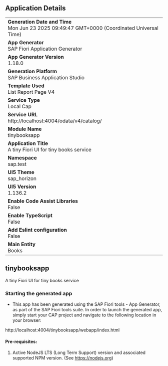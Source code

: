 ## Application Details
|               |
| ------------- |
|**Generation Date and Time**<br>Mon Jun 23 2025 09:49:47 GMT+0000 (Coordinated Universal Time)|
|**App Generator**<br>SAP Fiori Application Generator|
|**App Generator Version**<br>1.18.0|
|**Generation Platform**<br>SAP Business Application Studio|
|**Template Used**<br>List Report Page V4|
|**Service Type**<br>Local Cap|
|**Service URL**<br>http://localhost:4004/odata/v4/catalog/|
|**Module Name**<br>tinybooksapp|
|**Application Title**<br>A tiny Fiori UI for tiny books service|
|**Namespace**<br>sap.test|
|**UI5 Theme**<br>sap_horizon|
|**UI5 Version**<br>1.136.2|
|**Enable Code Assist Libraries**<br>False|
|**Enable TypeScript**<br>False|
|**Add Eslint configuration**<br>False|
|**Main Entity**<br>Books|

## tinybooksapp

A tiny Fiori UI for tiny books service

### Starting the generated app

-   This app has been generated using the SAP Fiori tools - App Generator, as part of the SAP Fiori tools suite.  In order to launch the generated app, simply start your CAP project and navigate to the following location in your browser:

http://localhost:4004/tinybooksapp/webapp/index.html

#### Pre-requisites:

1. Active NodeJS LTS (Long Term Support) version and associated supported NPM version.  (See https://nodejs.org)


